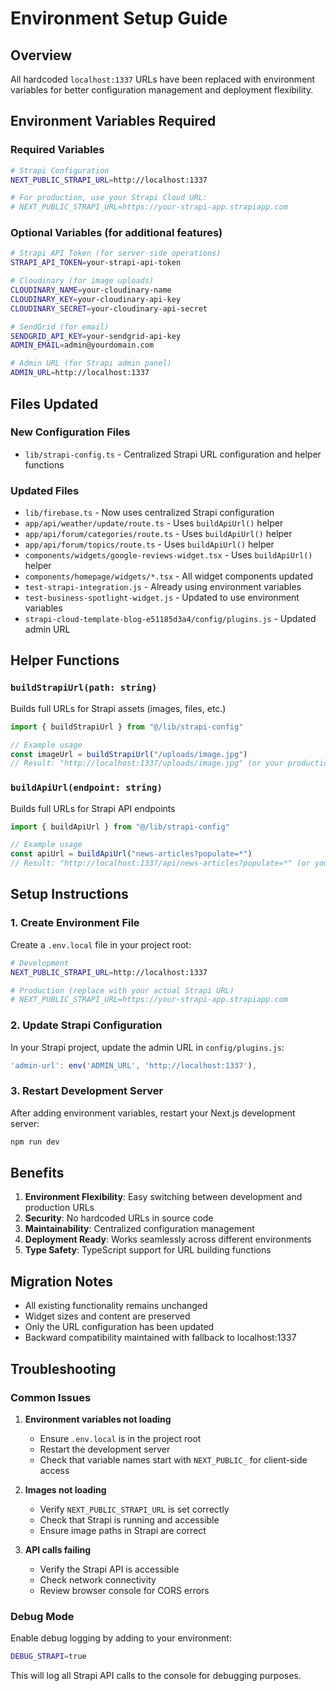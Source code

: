 # Environment Setup Guide

## Overview
All hardcoded `localhost:1337` URLs have been replaced with environment variables for better configuration management and deployment flexibility.

## Environment Variables Required

### Required Variables
```bash
# Strapi Configuration
NEXT_PUBLIC_STRAPI_URL=http://localhost:1337

# For production, use your Strapi Cloud URL:
# NEXT_PUBLIC_STRAPI_URL=https://your-strapi-app.strapiapp.com
```

### Optional Variables (for additional features)
```bash
# Strapi API Token (for server-side operations)
STRAPI_API_TOKEN=your-strapi-api-token

# Cloudinary (for image uploads)
CLOUDINARY_NAME=your-cloudinary-name
CLOUDINARY_KEY=your-cloudinary-api-key
CLOUDINARY_SECRET=your-cloudinary-api-secret

# SendGrid (for email)
SENDGRID_API_KEY=your-sendgrid-api-key
ADMIN_EMAIL=admin@yourdomain.com

# Admin URL (for Strapi admin panel)
ADMIN_URL=http://localhost:1337
```

## Files Updated

### New Configuration Files
- `lib/strapi-config.ts` - Centralized Strapi URL configuration and helper functions

### Updated Files
- `lib/firebase.ts` - Now uses centralized Strapi configuration
- `app/api/weather/update/route.ts` - Uses `buildApiUrl()` helper
- `app/api/forum/categories/route.ts` - Uses `buildApiUrl()` helper
- `app/api/forum/topics/route.ts` - Uses `buildApiUrl()` helper
- `components/widgets/google-reviews-widget.tsx` - Uses `buildApiUrl()` helper
- `components/homepage/widgets/*.tsx` - All widget components updated
- `test-strapi-integration.js` - Already using environment variables
- `test-business-spotlight-widget.js` - Updated to use environment variables
- `strapi-cloud-template-blog-e51185d3a4/config/plugins.js` - Updated admin URL

## Helper Functions

### `buildStrapiUrl(path: string)`
Builds full URLs for Strapi assets (images, files, etc.)
```typescript
import { buildStrapiUrl } from "@/lib/strapi-config"

// Example usage
const imageUrl = buildStrapiUrl("/uploads/image.jpg")
// Result: "http://localhost:1337/uploads/image.jpg" (or your production URL)
```

### `buildApiUrl(endpoint: string)`
Builds full URLs for Strapi API endpoints
```typescript
import { buildApiUrl } from "@/lib/strapi-config"

// Example usage
const apiUrl = buildApiUrl("news-articles?populate=*")
// Result: "http://localhost:1337/api/news-articles?populate=*" (or your production URL)
```

## Setup Instructions

### 1. Create Environment File
Create a `.env.local` file in your project root:
```bash
# Development
NEXT_PUBLIC_STRAPI_URL=http://localhost:1337

# Production (replace with your actual Strapi URL)
# NEXT_PUBLIC_STRAPI_URL=https://your-strapi-app.strapiapp.com
```

### 2. Update Strapi Configuration
In your Strapi project, update the admin URL in `config/plugins.js`:
```javascript
'admin-url': env('ADMIN_URL', 'http://localhost:1337'),
```

### 3. Restart Development Server
After adding environment variables, restart your Next.js development server:
```bash
npm run dev
```

## Benefits

1. **Environment Flexibility**: Easy switching between development and production URLs
2. **Security**: No hardcoded URLs in source code
3. **Maintainability**: Centralized configuration management
4. **Deployment Ready**: Works seamlessly across different environments
5. **Type Safety**: TypeScript support for URL building functions

## Migration Notes

- All existing functionality remains unchanged
- Widget sizes and content are preserved
- Only the URL configuration has been updated
- Backward compatibility maintained with fallback to localhost:1337

## Troubleshooting

### Common Issues

1. **Environment variables not loading**
   - Ensure `.env.local` is in the project root
   - Restart the development server
   - Check that variable names start with `NEXT_PUBLIC_` for client-side access

2. **Images not loading**
   - Verify `NEXT_PUBLIC_STRAPI_URL` is set correctly
   - Check that Strapi is running and accessible
   - Ensure image paths in Strapi are correct

3. **API calls failing**
   - Verify the Strapi API is accessible
   - Check network connectivity
   - Review browser console for CORS errors

### Debug Mode
Enable debug logging by adding to your environment:
```bash
DEBUG_STRAPI=true
```

This will log all Strapi API calls to the console for debugging purposes. 